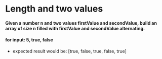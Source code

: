 # Length and two values

#### Given a number n and two values firstValue and secondValue, build an array of size n filled with firstValue and secondValue alternating.

#### for input: 5, true, false

- expected result would be: [true, false, true, false, true]
